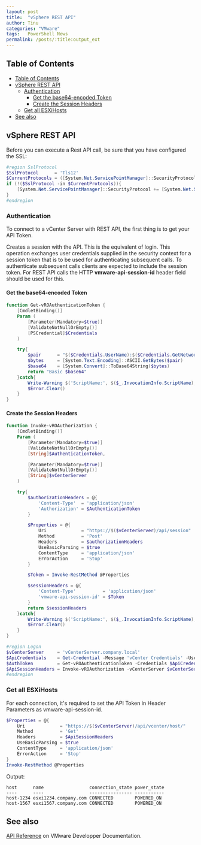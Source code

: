 ```yaml
---
layout: post
title:  "vSphere REST API"
author: Tinu
categories: "VMware"
tags:   PowerShell News
permalink: /posts/:title:output_ext
---
```


## Table of Contents

- [Table of Contents](#table-of-contents)
- [vSphere REST API](#vsphere-rest-api)
  - [Authentication](#authentication)
    - [Get the base64-encoded Token](#get-the-base64-encoded-token)
    - [Create the Session Headers](#create-the-session-headers)
  - [Get all ESXiHosts](#get-all-esxihosts)
- [See also](#see-also)

## vSphere REST API

Before you can execute a Rest API call, be sure that you have configured the SSL:

````powershell
#region SslProtocol
$SslProtocol      = 'Tls12'
$CurrentProtocols = ([System.Net.ServicePointManager]::SecurityProtocol).toString() -split ', '
if (!($SslProtocol -in $CurrentProtocols)){
    [System.Net.ServicePointManager]::SecurityProtocol += [System.Net.SecurityProtocolType]::$($SslProtocol)
}
#endregion
````

### Authentication

To connect to a vCenter Server with REST API, the first thing is to get your API Token.

Creates a session with the API. This is the equivalent of login. This operation exchanges user credentials supplied in the security context for a session token that is to be used for authenticating subsequent calls. To authenticate subsequent calls clients are expected to include the session token. For REST API calls the HTTP **vmware-api-session-id** header field should be used for this.

#### Get the base64-encoded Token

````powershell
function Get-vROAuthenticationToken {
    [CmdletBinding()]
    Param (
        [Parameter(Mandatory=$true)]
        [ValidateNotNullOrEmpty()]
        [PSCredential]$Credentials
    )

    try{
        $pair      = "$($Credentials.UserName):$($Credentials.GetNetworkCredential().Password)"
        $bytes     = [System.Text.Encoding]::ASCII.GetBytes($pair)
        $base64    = [System.Convert]::ToBase64String($bytes)
        return "Basic $base64"
    }catch{
        Write-Warning $('ScriptName:', $($_.InvocationInfo.ScriptName), 'LineNumber:', $($_.InvocationInfo.ScriptLineNumber), 'Message:', $($_.Exception.Message) -Join ' ')
        $Error.Clear()
    }
}
````

#### Create the Session Headers

````powershell
function Invoke-vROAuthorization {
    [CmdletBinding()]
    Param (
        [Parameter(Mandatory=$true)]
        [ValidateNotNullOrEmpty()]
        [String]$AuthenticationToken,

        [Parameter(Mandatory=$true)]
        [ValidateNotNullOrEmpty()]
        [String]$vCenterServer
    )

    try{
        $authorizationHeaders = @{
            'Content-Type'  = 'application/json'
            'Authorization' = $AuthenticationToken
        }

        $Properties = @{
            Uri             = "https://$($vCenterServer)/api/session"
            Method          = 'Post'
            Headers         = $authorizationHeaders
            UseBasicParsing = $true
            ContentType     = 'application/json'
            ErrorAction     = 'Stop'
        }

        $Token = Invoke-RestMethod @Properties

        $sessionHeaders = @{
            'Content-Type'          = 'application/json'
            'vmware-api-session-id' = $Token
        }
        return $sessionHeaders
    }catch{
        Write-Warning $('ScriptName:', $($_.InvocationInfo.ScriptName), 'LineNumber:', $($_.InvocationInfo.ScriptLineNumber), 'Message:', $($_.Exception.Message) -Join ' ')
        $Error.Clear()
    }
}
````

````powershell
#region Logon
$vCenterServer     = 'vCenterServer.company.local'
$ApiCredentials    = Get-Credential -Message 'vCenter Credentials' -UserName "$($env:USERDOMAIN)\$($env:USERNAME)"
$AuthToken         = Get-vROAuthenticationToken -Credentials $ApiCredentials
$ApiSessionHeaders = Invoke-vROAuthorization -vCenterServer $vCenterServer -AuthenticationToken $AuthToken
#endregion
````

### Get all ESXiHosts

For each connection, it's required to set the API Token in Header Parameters as vmware-api-session-id.

````powershell
$Properties = @{
    Uri             = "https://$($vCenterServer)/api/vcenter/host/"
    Method          = 'Get'
    Headers         = $ApiSessionHeaders
    UseBasicParsing = $true
    ContentType     = 'application/json'
    ErrorAction     = 'Stop'
}
Invoke-RestMethod @Properties
````

Output:

````text
host      name                 connection_state power_state
----      ----                 ---------------- -----------
host-1234 esxi1234.company.com CONNECTED        POWERED_ON 
host-1567 esxi1567.company.com CONNECTED        POWERED_ON
````

## See also

[API Reference](https://developer.vmware.com/apis/vsphere-automation/v7.0U3/) on VMware Developper Documentation.
